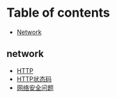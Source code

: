 # Table of contents

* [Network](README.md)

## network

* [HTTP](network/http.md)
* [HTTP状态码](network/http-zhuang-tai-ma.md)
* [网络安全问题](network/wang-luo-an-quan-wen-ti.md)

